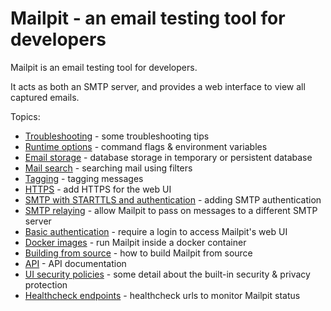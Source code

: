 # Mailpit - an email testing tool for developers

Mailpit is an email testing tool for developers.

It acts as both an SMTP server, and provides a web interface to view all captured emails.

Topics:
- [Troubleshooting](https://github.com/axllent/mailpit/wiki/Troubleshooting) - some troubleshooting tips
- [Runtime options](https://github.com/axllent/mailpit/wiki/Runtime-options) - command flags & environment variables
- [Email storage](https://github.com/axllent/mailpit/wiki/Email-storage) - database storage in temporary or persistent database
- [Mail search](https://github.com/axllent/mailpit/wiki/Mail-search) - searching mail using filters
- [Tagging](https://github.com/axllent/mailpit/wiki/Tagging) - tagging messages
- [HTTPS](https://github.com/axllent/mailpit/wiki/HTTPS) - add HTTPS for the web UI
- [SMTP with STARTTLS and authentication](https://github.com/axllent/mailpit/wiki/SMTP-with-STARTTLS-and-authentication) - adding SMTP authentication
- [SMTP relaying](https://github.com/axllent/mailpit/wiki/SMTP-relay) - allow Mailpit to pass on messages to a different SMTP server
- [Basic authentication](https://github.com/axllent/mailpit/wiki/Basic-authentication) - require a login to access Mailpit's web UI
- [Docker images](https://github.com/axllent/mailpit/wiki/Docker-images) - run Mailpit inside a docker container
- [Building from source](https://github.com/axllent/mailpit/wiki/Building-from-source) - how to build Mailpit from source
- [API](https://github.com/axllent/mailpit/wiki/API) - API documentation
- [UI security policies](https://github.com/axllent/mailpit/wiki/UI-security-policies) - some detail about the built-in security & privacy protection
- [Healthcheck endpoints](https://github.com/axllent/mailpit/wiki/Healthcheck-endpoints) - healthcheck urls to monitor Mailpit status
